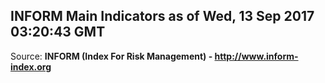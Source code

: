 ## INFORM Main Indicators as of Wed, 13 Sep 2017 03:20:43 GMT

Source: **INFORM (Index For Risk Management) - http://www.inform-index.org**